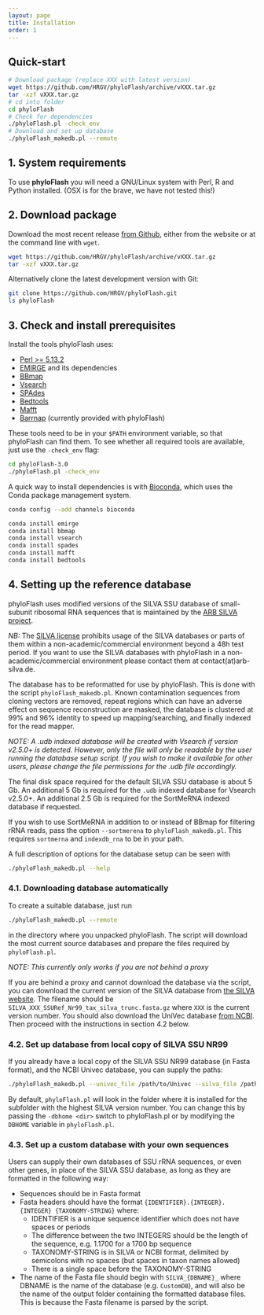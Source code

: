 ```yaml
---
layout: page
title: Installation
order: 1
---
```


## Quick-start

```bash
# Download package (replace XXX with latest version)
wget https://github.com/HRGV/phyloFlash/archive/vXXX.tar.gz
tar -xzf vXXX.tar.gz
# cd into folder
cd phyloFlash
# Check for dependencies
./phyloFlash.pl -check_env
# Download and set up database
./phyloFlash_makedb.pl --remote
```

## 1. System requirements

To use **phyloFlash** you will need a GNU/Linux system with Perl, R and
Python installed. (OSX is for the brave, we have not tested this!)

## 2. Download package

Download the most recent release [from Github](https://github.com/HRGV/phyloFlash/releases), either from the website or at the command line with `wget`.

```bash
wget https://github.com/HRGV/phyloFlash/archive/vXXX.tar.gz  
tar -xzf vXXX.tar.gz
```

Alternatively clone the latest development version with Git:

```bash
git clone https://github.com/HRGV/phyloFlash.git
ls phyloFlash
```

## 3. Check and install prerequisites

Install the tools phyloFlash uses:

 - [Perl >= 5.13.2](http://www.perl.org/get.html)
 - [EMIRGE](https://github.com/csmiller/EMIRGE) and its dependencies
 - [BBmap](http://sourceforge.net/projects/bbmap/)
 - [Vsearch](https://github.com/torognes/vsearch)
 - [SPAdes](http://bioinf.spbau.ru/spades)
 - [Bedtools](https://github.com/arq5x/bedtools2)
 - [Mafft](http://mafft.cbrc.jp/alignment/software/)
 - [Barrnap](https://github.com/tseemann/barrnap) (currently provided with phyloFlash)

These tools need to be in your `$PATH` environment variable, so that phyloFlash can find them. To see whether all required tools are available, just use the `-check_env` flag:

```bash
cd phyloFlash-3.0
./phyloFlash.pl -check_env
```

A quick way to install dependencies is with [Bioconda](https://bioconda.github.io/), which uses the Conda package management system.

```bash
conda config --add channels bioconda

conda install emirge
conda install bbmap
conda install vsearch
conda install spades
conda install mafft
conda install bedtools
```

## 4. Setting up the reference database

phyloFlash uses modified versions of the SILVA SSU database of small-subunit ribosomal RNA sequences that is maintained by the [ARB SILVA project](www.arb-silva.de).

*NB:* The [SILVA license](http://www.arb-silva.de/fileadmin/silva_databases/current/LICENSE.txt) prohibits usage of the SILVA databases or parts of them within a non-academic/commercial environment beyond a 48h test period. If you want to use the SILVA databases with phyloFlash in a non-academic/commercial environment please contact them at contact(at)arb-silva.de.

The database has to be reformatted for use by phyloFlash. This is done with the script `phyloFlash_makedb.pl`. Known contamination sequences from cloning vectors are removed, repeat regions which can have an adverse effect on sequence reconstruction are masked, the database is clustered at 99% and 96% identity to speed up mapping/searching, and finally indexed for the read mapper.

*NOTE: A .udb indexed database will be created with Vsearch if version v2.5.0+ is detected. However, only the file will only be readable by the user running the database setup script. If you wish to make it available for other users, please change the file permissions for the .udb file accordingly.*

The final disk space required for the default SILVA SSU database is about 5 Gb. An additional 5 Gb is required for the `.udb` indexed database for Vsearch v2.5.0+. An additional 2.5 Gb is required for the SortMeRNA indexed database if requested.

If you wish to use SortMeRNA in addition to or instead of BBmap for filtering rRNA reads, pass the option `--sortmerena` to `phyloFlash_makedb.pl`. This requires `sortmerna` and `indexdb_rna` to be in your path.

A full description of options for the database setup can be seen with

```bash
./phyloFlash_makedb.pl --help
```

### 4.1. Downloading database automatically

To create a suitable database, just run

```bash
./phyloFlash_makedb.pl --remote
```

in the directory where you unpacked phyloFlash. The script will download the most current source databases and prepare the files required by `phyloFlash.pl`.

*NOTE: This currently only works if you are not behind a proxy*

If you are behind a proxy and cannot download the database via the script, you can download the current version of the SILVA database from [the SILVA website](https://www.arb-silva.de/no_cache/download/archive/current/Exports/). The filename should be `SILVA_XXX_SSURef_Nr99_tax_silva_trunc.fasta.gz` where `XXX` is the current version number. You should also download the UniVec database [from NCBI](https://www.ncbi.nlm.nih.gov/tools/vecscreen/univec/). Then proceed with the instructions in section 4.2 below.

### 4.2. Set up database from local copy of SILVA SSU NR99

If you already have a local copy of the SILVA SSU NR99 database (in Fasta format), and the NCBI Univec database, you can supply the paths:

```bash
./phyloFlash_makedb.pl --univec_file /path/to/Univec --silva_file /path/to/SILVA_128_SSURef_Nr99_tax_silva_trunc.fasta.gz
```
By default, `phyloFlash.pl` will look in the folder where it is installed for the subfolder with the highest SILVA version number. You can change this by passing the `-dbhome <dir>` switch to phyloFlash.pl or by modifying the `DBHOME` variable in `phyloFlash.pl`.

### 4.3. Set up a custom database with your own sequences

Users can supply their own databases of SSU rRNA sequences, or even other genes, in place of the SILVA SSU database, as long as they are formatted in the following way:

 - Sequences should be in Fasta format
 - Fasta headers should have the format `{IDENTIFIER}.{INTEGER}.{INTEGER} {TAXONOMY-STRING}` where:
   - IDENTIFIER is a unique sequence identifier which does not have spaces or periods
   - The difference between the two INTEGERS should be the length of the sequence, e.g. 1.1700 for a 1700 bp sequence
   - TAXONOMY-STRING is in SILVA or NCBI format, delimited by semicolons with no spaces (but spaces in taxon names allowed)
   - There is a single space before the TAXONOMY-STRING
 - The name of the Fasta file should begin with `SILVA_{DBNAME}_` where DBNAME is the name of the database (e.g. `CustomDB`), and will also be the name of the output folder containing the formatted database files. This is because the Fasta filename is parsed by the script.
